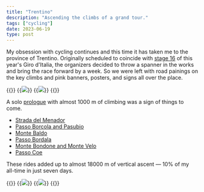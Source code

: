 ```yaml
---
title: "Trentino"
description: "Ascending the climbs of a grand tour."
tags: ["cycling"]
date: 2023-06-19
type: post
---
```

My obsession with cycling continues and this time it has taken me to the province of Trentino. Originally scheduled to coincide with [stage 16](https://www.giroditalia.it/en/tappe/stage-16-of-the-giro-ditalia-2023-sabbio-chiese-monte-bondone/) of this year's Giro d'Italia, the organizers decided to throw a spanner in the works and bring the race forward by a week. So we were left with road painings on the key climbs and pink banners, posters, and signs all over the place.

{{<wrap>}}
  {{<image src="img/san-colombano.jpg" caption="Eremo di San Colombano">}}
  {{<image src="img/pasubio.jpg" caption="Ossario del Pasubio">}}
{{</wrap>}}

A solo [prologue](https://www.strava.com/activities/9152209086) with almost 1000 m of climbing was a sign of things to come.

- [Strada del Menador](https://www.strava.com/activities/9156961693)
- [Passo Borcola and Pasubio](https://www.strava.com/activities/9163566488)
- [Monte Baldo](https://www.strava.com/activities/9169615417)
- [Passo Bordala](https://www.strava.com/activities/9175048818)
- [Monte Bondone and Monte Velo](https://www.strava.com/activities/9182493042)
- [Passo Coe](https://www.strava.com/activities/9189176957)

These rides added up to almost 18000 m of vertical ascent &mdash; 10% of my all-time in just seven days.

{{<wrap>}}
  {{<image src="img/lake-garda.jpg" caption="View onto Lake Garda from Bonte Baldo">}}
  {{<image src="img/maria.jpg" caption="A statue of Mary">}}
{{</wrap>}}
